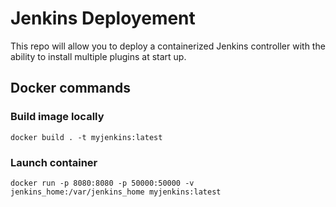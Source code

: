 # Jenkins Deployement
This repo will allow you to deploy a containerized Jenkins controller with the ability to install multiple plugins at start up.

## Docker commands
### Build image locally
```docker
docker build . -t myjenkins:latest
```
### Launch container
```
docker run -p 8080:8080 -p 50000:50000 -v jenkins_home:/var/jenkins_home myjenkins:latest
```